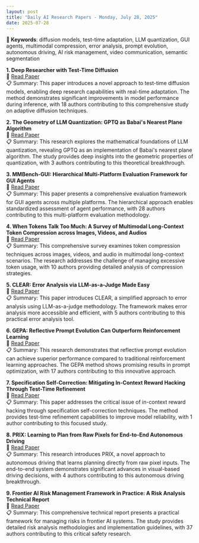 ```yaml
---
layout: post
title: "Daily AI Research Papers - Monday, July 28, 2025"
date: 2025-07-28
---
```


**🔑 Keywords**: diffusion models, test-time adaptation, LLM quantization, GUI agents, multimodal compression, error analysis, prompt evolution, autonomous driving, AI risk management, video communication, semantic segmentation

**1. Deep Researcher with Test-Time Diffusion**  
🔗 [Read Paper](https://huggingface.co/papers/2507.16075)  
📋 Summary: This paper introduces a novel approach to test-time diffusion models, enabling deep research capabilities with real-time adaptation. The method demonstrates significant improvements in model performance during inference, with 18 authors contributing to this comprehensive study on adaptive diffusion techniques.

**2. The Geometry of LLM Quantization: GPTQ as Babai's Nearest Plane Algorithm**  
🔗 [Read Paper](https://huggingface.co/papers/2507.18553)  
📋 Summary: This research explores the mathematical foundations of LLM quantization, revealing GPTQ as an implementation of Babai's nearest plane algorithm. The study provides deep insights into the geometric properties of quantization, with 3 authors contributing to this theoretical breakthrough.

**3. MMBench-GUI: Hierarchical Multi-Platform Evaluation Framework for GUI Agents**  
🔗 [Read Paper](https://huggingface.co/papers/2507.19478)  
📋 Summary: This paper presents a comprehensive evaluation framework for GUI agents across multiple platforms. The hierarchical approach enables standardized assessment of agent performance, with 28 authors contributing to this multi-platform evaluation methodology.

**4. When Tokens Talk Too Much: A Survey of Multimodal Long-Context Token Compression across Images, Videos, and Audios**  
🔗 [Read Paper](https://huggingface.co/papers/2507.20198)  
📋 Summary: This comprehensive survey examines token compression techniques across images, videos, and audio in multimodal long-context scenarios. The research addresses the challenge of managing excessive token usage, with 10 authors providing detailed analysis of compression strategies.

**5. CLEAR: Error Analysis via LLM-as-a-Judge Made Easy**  
🔗 [Read Paper](https://huggingface.co/papers/2507.18392)  
📋 Summary: This paper introduces CLEAR, a simplified approach to error analysis using LLM-as-a-judge methodology. The framework makes error analysis more accessible and efficient, with 5 authors contributing to this practical error analysis tool.

**6. GEPA: Reflective Prompt Evolution Can Outperform Reinforcement Learning**  
🔗 [Read Paper](https://huggingface.co/papers/2507.19457)  
📋 Summary: This research demonstrates that reflective prompt evolution can achieve superior performance compared to traditional reinforcement learning approaches. The GEPA method shows promising results in prompt optimization, with 17 authors contributing to this innovative approach.

**7. Specification Self-Correction: Mitigating In-Context Reward Hacking Through Test-Time Refinement**  
🔗 [Read Paper](https://huggingface.co/papers/2507.18742)  
📋 Summary: This paper addresses the critical issue of in-context reward hacking through specification self-correction techniques. The method provides test-time refinement capabilities to improve model reliability, with 1 author contributing to this focused study.

**8. PRIX: Learning to Plan from Raw Pixels for End-to-End Autonomous Driving**  
🔗 [Read Paper](https://huggingface.co/papers/2507.17596)  
📋 Summary: This research introduces PRIX, a novel approach to autonomous driving that learns planning directly from raw pixel inputs. The end-to-end system demonstrates significant advances in visual-based driving decisions, with 4 authors contributing to this autonomous driving breakthrough.

**9. Frontier AI Risk Management Framework in Practice: A Risk Analysis Technical Report**  
🔗 [Read Paper](https://huggingface.co/papers/2507.16534)  
📋 Summary: This comprehensive technical report presents a practical framework for managing risks in frontier AI systems. The study provides detailed risk analysis methodologies and implementation guidelines, with 37 authors contributing to this critical safety research.

 